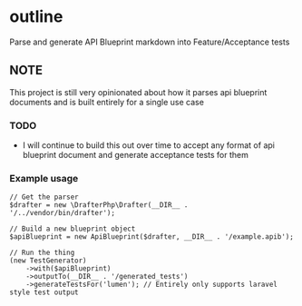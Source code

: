 # outline
Parse and generate API Blueprint markdown into Feature/Acceptance tests

## NOTE

This project is still very opinionated about how it parses api blueprint documents and is built entirely for a single use case

### TODO
- I will continue to build this out over time to accept any format of api blueprint document and generate acceptance tests for them

### Example usage

```
// Get the parser
$drafter = new \DrafterPhp\Drafter(__DIR__ . '/../vendor/bin/drafter');

// Build a new blueprint object
$apiBlueprint = new ApiBlueprint($drafter, __DIR__ . '/example.apib');

// Run the thing
(new TestGenerator)
    ->with($apiBlueprint)
    ->outputTo(__DIR__ . '/generated_tests')
    ->generateTestsFor('lumen'); // Entirely only supports laravel style test output
```
